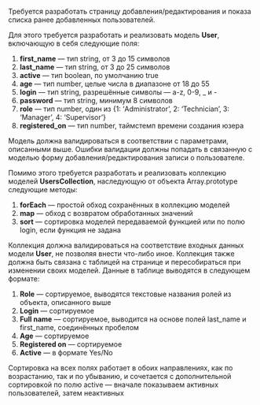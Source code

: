 Требуется разработать страницу добавления/редактирования и
показа списка ранее добавленных пользователей.

Для этого требуется разработать и реализовать модель **User**,
включающую в себя следующие поля:

1. **first_name** — тип string, от 3 до 15 символов
2. **last_name** — тип string, от 3 до 25 символов
3. **active** — тип boolean, по умолчанию true
4. **age** — тип number, целые числа в диапазоне от 18 до 55
5. **login** — тип string, разрешённые символы — a-z, 0-9, _ и -
6. **password** — тип string, минимум 8 символов
7. **role** — тип number, один из {1: ‘Administrator’, 2: ‘Technician’, 3:
‘Manager’, 4: ‘Supervisor’}
8. **registered_on** — тип number, таймстемп времени создания юзера

Модель должна валидироваться в соответствии с параметрами,
описанными выше. Ошибки валидации должны попадать в связанную
с моделью форму добавления/редактирования записи о пользователе.


Помимо этого требуется разработать и реализовать коллекцию
моделей **UsersCollection**, наследующую от объекта Array.prototype
следующие методы:

1. **forEach** — простой обход сохранённых в коллекцию моделей
2. **map** — обход с возвратом обработанных значений
3. **sort** — сортировка моделей передаваемой функцией или по полю
login, если функция не задана

Коллекция должна валидироваться на соответствие входных
данных модели **User**, не позволяя внести что-либо иное.
Коллекция также должна быть связана с таблицей на странице и
пересобираться при изменении своих моделей. Данные в таблице
выводятся в следующем формате:

1. **Role** — сортируемое, выводятся текстовые названия ролей из
объекта, описанного выше
2. **Login** — сортируемое
3. **Full name** — сортируемое, выводится на основе полей last_name
и first_name, соединённых пробелом
4. **Age** — сортируемое
5. **Registered on** — сортируемое
6. **Active** — в формате Yes/No

Сортировка на всех полях работает в обоих направлениях, как по
возрастанию, так и по убыванию, и сочетается с дополнительной
сортировкой по полю active — вначале показываем активных
пользователей, затем неактивных
